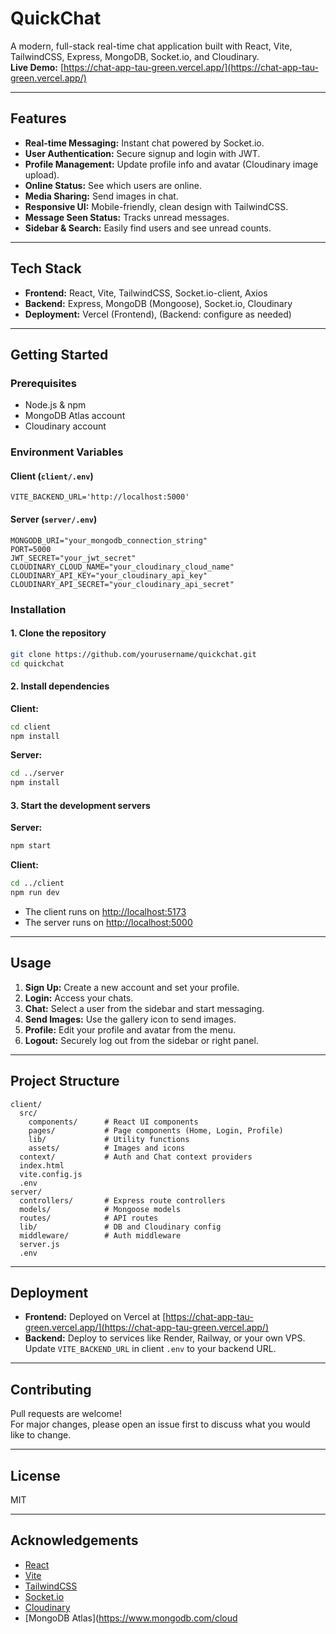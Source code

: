 # QuickChat

A modern, full-stack real-time chat application built with React, Vite, TailwindCSS, Express, MongoDB, Socket.io, and Cloudinary.  
**Live Demo:** [https://chat-app-tau-green.vercel.app/](https://chat-app-tau-green.vercel.app/)

---

## Features

- **Real-time Messaging:** Instant chat powered by Socket.io.
- **User Authentication:** Secure signup and login with JWT.
- **Profile Management:** Update profile info and avatar (Cloudinary image upload).
- **Online Status:** See which users are online.
- **Media Sharing:** Send images in chat.
- **Responsive UI:** Mobile-friendly, clean design with TailwindCSS.
- **Message Seen Status:** Tracks unread messages.
- **Sidebar & Search:** Easily find users and see unread counts.

---

## Tech Stack

- **Frontend:** React, Vite, TailwindCSS, Socket.io-client, Axios
- **Backend:** Express, MongoDB (Mongoose), Socket.io, Cloudinary
- **Deployment:** Vercel (Frontend), (Backend: configure as needed)

---

## Getting Started

### Prerequisites

- Node.js & npm
- MongoDB Atlas account
- Cloudinary account

### Environment Variables

#### Client (`client/.env`)
```
VITE_BACKEND_URL='http://localhost:5000'
```

#### Server (`server/.env`)
```
MONGODB_URI="your_mongodb_connection_string"
PORT=5000
JWT_SECRET="your_jwt_secret"
CLOUDINARY_CLOUD_NAME="your_cloudinary_cloud_name"
CLOUDINARY_API_KEY="your_cloudinary_api_key"
CLOUDINARY_API_SECRET="your_cloudinary_api_secret"
```

### Installation

#### 1. Clone the repository
```sh
git clone https://github.com/yourusername/quickchat.git
cd quickchat
```

#### 2. Install dependencies

**Client:**
```sh
cd client
npm install
```

**Server:**
```sh
cd ../server
npm install
```

#### 3. Start the development servers

**Server:**
```sh
npm start
```

**Client:**
```sh
cd ../client
npm run dev
```

- The client runs on [http://localhost:5173](http://localhost:5173)
- The server runs on [http://localhost:5000](http://localhost:5000)

---

## Usage

1. **Sign Up:** Create a new account and set your profile.
2. **Login:** Access your chats.
3. **Chat:** Select a user from the sidebar and start messaging.
4. **Send Images:** Use the gallery icon to send images.
5. **Profile:** Edit your profile and avatar from the menu.
6. **Logout:** Securely log out from the sidebar or right panel.

---

## Project Structure

```
client/
  src/
    components/      # React UI components
    pages/           # Page components (Home, Login, Profile)
    lib/             # Utility functions
    assets/          # Images and icons
  context/           # Auth and Chat context providers
  index.html
  vite.config.js
  .env
server/
  controllers/       # Express route controllers
  models/            # Mongoose models
  routes/            # API routes
  lib/               # DB and Cloudinary config
  middleware/        # Auth middleware
  server.js
  .env
```

---

## Deployment

- **Frontend:** Deployed on Vercel at [https://chat-app-tau-green.vercel.app/](https://chat-app-tau-green.vercel.app/)
- **Backend:** Deploy to services like Render, Railway, or your own VPS.  
  Update `VITE_BACKEND_URL` in client `.env` to your backend URL.

---

## Contributing

Pull requests are welcome!  
For major changes, please open an issue first to discuss what you would like to change.

---

## License

MIT

---

## Acknowledgements

- [React](https://react.dev/)
- [Vite](https://vitejs.dev/)
- [TailwindCSS](https://tailwindcss.com/)
- [Socket.io](https://socket.io/)
- [Cloudinary](https://cloudinary.com/)
- [MongoDB Atlas](https://www.mongodb.com/cloud